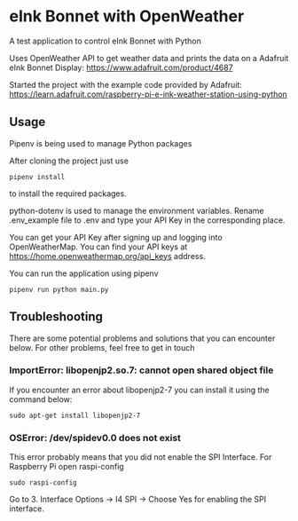 # eInk Bonnet with OpenWeather

A test application to control eInk Bonnet with Python

Uses OpenWeather API to get weather data and prints the data on a Adafruit eInk Bonnet Display: https://www.adafruit.com/product/4687

Started the project with the example code provided by Adafruit: https://learn.adafruit.com/raspberry-pi-e-ink-weather-station-using-python

## Usage 

Pipenv is being used to manage Python packages

After cloning the project just use

    pipenv install
  
to install the required packages. 

python-dotenv is used to manage the environment variables. Rename .env_example file to .env and type your API Key in the corresponding place. 

You can get your API Key after signing up and logging into OpenWeatherMap. You can find your API keys at https://home.openweathermap.org/api_keys address.

You can run the application using pipenv 

    pipenv run python main.py

## Troubleshooting

There are some potential problems and solutions that you can encounter below. For other problems, feel free to get in touch

### ImportError: libopenjp2.so.7: cannot open shared object file

If you encounter an error about libopenjp2-7 you can install it using the command below:

    sudo apt-get install libopenjp2-7

### OSError: /dev/spidev0.0 does not exist

This error probably means that you did not enable the SPI Interface. For Raspberry Pi open raspi-config

    sudo raspi-config

Go to 3. Interface Options -> I4 SPI -> Choose Yes for enabling the SPI interface. 

